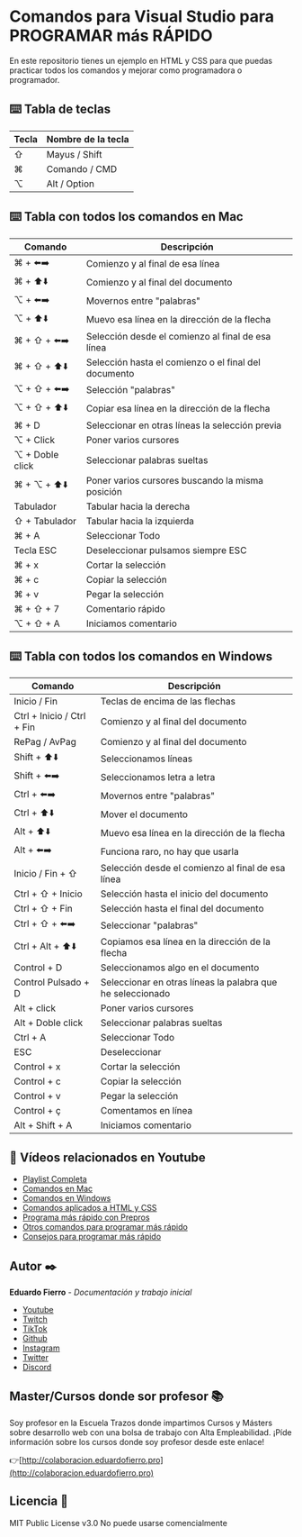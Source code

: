 # Comandos para Visual Studio para PROGRAMAR más RÁPIDO

En este repositorio tienes un ejemplo en HTML y CSS para que puedas practicar todos los comandos y mejorar como programadora o programador.

## ⌨️ Tabla de teclas
| Tecla | Nombre de la tecla |
|---------|-------------|
| ⇧  | Mayus / Shift |
| ⌘  | Comando / CMD |
| ⌥  | Alt / Option |


## ⌨️ Tabla con todos los comandos en Mac

| Comando | Descripción |
|---------|-------------|
| ⌘ + ⬅️➡️  | Comienzo y al final de esa línea |
| ⌘ + ⬆️⬇️ | Comienzo y al final del documento|
| ⌥ + ⬅️➡️  | Movernos entre "palabras" |
| ⌥ + ⬆️⬇️  | Muevo esa línea en la dirección de la flecha|
| ⌘ + ⇧ + ⬅️➡️ | Selección desde el comienzo al final de esa línea |
| ⌘ + ⇧ + ⬆️⬇️  | Selección hasta el comienzo o el final del documento |
| ⌥ + ⇧ + ⬅️➡️   | Selección "palabras"  |
| ⌥ + ⇧ + ⬆️⬇️   | Copiar esa línea en la dirección de la flecha |
| ⌘ + D | Seleccionar en otras líneas la selección previa |
| ⌥ + Click | Poner varios cursores |
| ⌥ + Doble click | Seleccionar palabras sueltas |
| ⌘ + ⌥ + ⬆️⬇️  | Poner varios cursores buscando la misma posición |
| Tabulador  | Tabular hacia la derecha |
| ⇧ + Tabulador  | Tabular hacia la izquierda |
| ⌘ + A  | Seleccionar Todo |
| Tecla ESC  | Deseleccionar pulsamos siempre ESC |
| ⌘ + x  | Cortar la selección |
| ⌘ + c  | Copiar la selección |
| ⌘ + v  | Pegar la selección |
| ⌘ + ⇧ + 7  | Comentario rápido |
| ⌥ + ⇧ + A  | Iniciamos comentario |

## ⌨️ Tabla con todos los comandos en Windows

| Comando | Descripción |
|---------|-------------|
| Inicio / Fin                  | Teclas de encima de las flechas |
| Ctrl + Inicio / Ctrl + Fin    | Comienzo y al final del documento |
| RePag / AvPag                 | Comienzo y al final del documento |
| Shift + ⬆️⬇️                    | Seleccionamos líneas  |
| Shift + ⬅️➡️                    | Seleccionamos letra a letra  |
| Ctrl + ⬅️➡️                    | Movernos entre "palabras"  |
| Ctrl + ⬆️⬇️                    | Mover el documento |
| Alt + ⬆️⬇️                     | Muevo esa línea en la dirección de la flecha |
| Alt + ⬅️➡️                     | Funciona raro, no hay que usarla |
| Inicio / Fin + ⇧              | Selección desde el comienzo al final de esa línea |
| Ctrl + ⇧ + Inicio             | Selección hasta el inicio del documento |
| Ctrl + ⇧ + Fin                | Selección hasta el final del documento |
| Ctrl + ⇧ + ⬅️➡️                | Seleccionar "palabras"  |
| Ctrl + Alt + ⬆️⬇️                | Copiamos esa línea en la dirección de la flecha |
| Control + D                   | Seleccionamos algo en el documento |
| Control Pulsado + D           | Seleccionar en otras líneas la palabra que he seleccionado |
| Alt + click  | Poner varios cursores |
| Alt + Doble click  | Seleccionar palabras sueltas |
| Ctrl + A  | Seleccionar Todo |
| ESC  | Deseleccionar |
| Control + x  | Cortar la selección |
| Control + c  | Copiar la selección |
| Control + v  | Pegar la selección |
| Control + ç  | Comentamos en línea |
| Alt + Shift + A  | Iniciamos comentario |



## 🔴 Vídeos relacionados en Youtube 
* [Playlist Completa](https://www.youtube.com/watch?v=tArtLYlq9ws&list=PLJpymL0goBgHH6Gwt2WGtK1pWwqnZbX75)
* [Comandos en Mac](https://youtu.be/ufBr475JrIE)
* [Comandos en Windows](https://youtu.be/8OYifC0O87Q)
* [Comandos aplicados a HTML y CSS](https://youtu.be/1n3urx71kN4)
* [Programa más rápido con Prepros](https://youtu.be/tArtLYlq9ws)
* [Otros comandos para programar más rápido](https://youtu.be/LrZuZZ5ycKw)
* [Consejos para programar más rápido](https://youtu.be/t73718VMScg)

## Autor ✒️

**Eduardo Fierro** - *Documentación y trabajo inicial*

* [Youtube](https://youtube.com/EduardoFierroPro?sub_confirmation=1)
* [Twitch](https://twitch.tv/eduardofierropro)
* [TikTok](https://www.tiktok.com/@eduardofierro.pro?)
* [Github](https://github.com/eduardofierropro)
* [Instagram](https://instagram.com/eduardofierro.pro)
* [Twitter](https://twitter.com/edfierropro)
* [Discord](https://discord.gg/t4Txush)

## Master/Cursos donde sor profesor 📚

Soy profesor en la Escuela Trazos donde impartimos Cursos y Másters sobre desarrollo web con una bolsa de trabajo con Alta Empleabilidad. ¡Píde información sobre los cursos donde soy profesor desde este enlace!

👉[http://colaboracion.eduardofierro.pro](http://colaboracion.eduardofierro.pro)

## Licencia 📄

MIT Public License v3.0
No puede usarse comencialmente